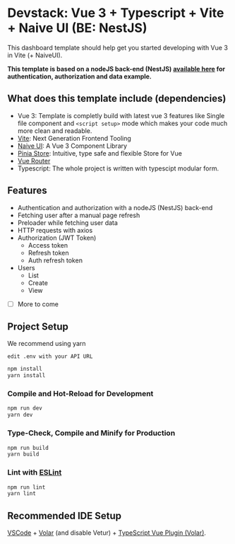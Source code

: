 # Devstack: Vue 3 + Typescript + Vite + Naive UI (BE: NestJS)

This dashboard template should help get you started developing with Vue 3 in Vite (+ NaiveUI). 

**This template is based on a nodeJS back-end (NestJS) [available here](https://github.com/devstack-be/nestjs-jwt-mysql-api) for authentication, authorization and data example.**

## What does this template include (dependencies)

- Vue 3: Template is completly build with latest vue 3 features like Single file component and  `<script setup>` mode which makes your code much more clean and readable.
- [Vite](https://github.com/vitejs/vite): Next Generation Frontend Tooling
- [Naive UI](https://github.com/TuSimple/naive-ui): A Vue 3 Component Library
- [Pinia Store](https://github.com/vuejs/pinia): Intuitive, type safe and flexible Store for Vue
- [Vue Router](https://github.com/vuejs/router) 
- Typescript: The whole project is written with typescipt modular form.

## Features

- Authentication and authorization with a nodeJS (NestJS) back-end
- Fetching user after a manual page refresh
- Preloader while fetching user data
- HTTP requests with axios
- Authorization (JWT Token)
  - Access token
  - Refresh token
  - Auth refresh token
- Users
    - List
    - Create
    - View

- [ ] More to come

## Project Setup
We recommend using yarn

``
edit .env with your API URL
``

```sh
npm install
yarn install
```

### Compile and Hot-Reload for Development

```sh
npm run dev
yarn dev
```

### Type-Check, Compile and Minify for Production

```sh
npm run build
yarn build
```

### Lint with [ESLint](https://eslint.org/)

```sh
npm run lint
yarn lint
```

## Recommended IDE Setup

[VSCode](https://code.visualstudio.com/) + [Volar](https://marketplace.visualstudio.com/items?itemName=johnsoncodehk.volar) (and disable Vetur) + [TypeScript Vue Plugin (Volar)](https://marketplace.visualstudio.com/items?itemName=johnsoncodehk.vscode-typescript-vue-plugin).

